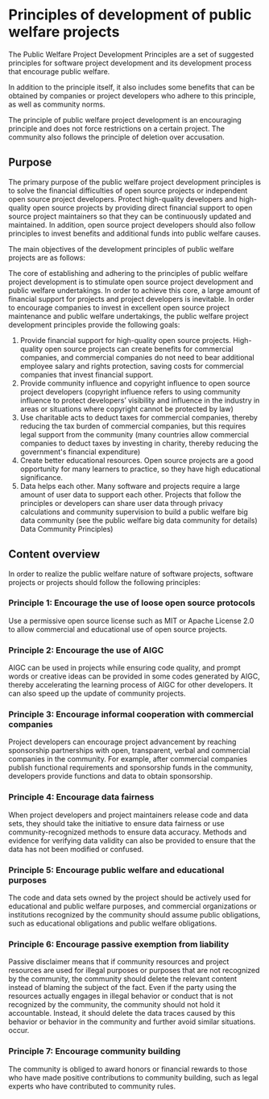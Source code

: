# Principles of development of public welfare projects

The Public Welfare Project Development Principles are a set of suggested principles for software project development and its development process that encourage public welfare.

In addition to the principle itself, it also includes some benefits that can be obtained by companies or project developers who adhere to this principle, as well as community norms.

The principle of public welfare project development is an encouraging principle and does not force restrictions on a certain project. The community also follows the principle of deletion over accusation.

## Purpose

The primary purpose of the public welfare project development principles is to solve the financial difficulties of open source projects or independent open source project developers.
Protect high-quality developers and high-quality open source projects by providing direct financial support to open source project maintainers so that they can be continuously updated and maintained.
In addition, open source project developers should also follow principles to invest benefits and additional funds into public welfare causes.

The main objectives of the development principles of public welfare projects are as follows:

The core of establishing and adhering to the principles of public welfare project development is to stimulate open source project development and public welfare undertakings.
In order to achieve this core, a large amount of financial support for projects and project developers is inevitable. In order to encourage companies to invest in excellent open source project maintenance and public welfare undertakings, the public welfare project development principles provide the following goals:

1. Provide financial support for high-quality open source projects. High-quality open source projects can create benefits for commercial companies, and commercial companies do not need to bear additional employee salary and rights protection, saving costs for commercial companies that invest financial support.
2. Provide community influence and copyright influence to open source project developers (copyright influence refers to using community influence to protect developers’ visibility and influence in the industry in areas or situations where copyright cannot be protected by law)
3. Use charitable acts to deduct taxes for commercial companies, thereby reducing the tax burden of commercial companies, but this requires legal support from the community (many countries allow commercial companies to deduct taxes by investing in charity, thereby reducing the government's financial expenditure)
4. Create better educational resources. Open source projects are a good opportunity for many learners to practice, so they have high educational significance.
5. Data helps each other. Many software and projects require a large amount of user data to support each other. Projects that follow the principles or developers can share user data through privacy calculations and community supervision to build a public welfare big data community (see the public welfare big data community for details) Data Community Principles)

## Content overview

In order to realize the public welfare nature of software projects, software projects or projects should follow the following principles:

### Principle 1: Encourage the use of loose open source protocols
Use a permissive open source license such as MIT or Apache License 2.0 to allow commercial and educational use of open source projects.

### Principle 2: Encourage the use of AIGC
AIGC can be used in projects while ensuring code quality, and prompt words or creative ideas can be provided in some codes generated by AIGC, thereby accelerating the learning process of AIGC for other developers. It can also speed up the update of community projects.

### Principle 3: Encourage informal cooperation with commercial companies
Project developers can encourage project advancement by reaching sponsorship partnerships with open, transparent, verbal and commercial companies in the community. For example, after commercial companies publish functional requirements and sponsorship funds in the community, developers provide functions and data to obtain sponsorship.

### Principle 4: Encourage data fairness
When project developers and project maintainers release code and data sets, they should take the initiative to ensure data fairness or use community-recognized methods to ensure data accuracy. Methods and evidence for verifying data validity can also be provided to ensure that the data has not been modified or confused.

### Principle 5: Encourage public welfare and educational purposes
The code and data sets owned by the project should be actively used for educational and public welfare purposes, and commercial organizations or institutions recognized by the community should assume public obligations, such as educational obligations and public welfare obligations.

### Principle 6: Encourage passive exemption from liability
Passive disclaimer means that if community resources and project resources are used for illegal purposes or purposes that are not recognized by the community, the community should delete the relevant content instead of blaming the subject of the fact. Even if the party using the resources actually engages in illegal behavior or conduct that is not recognized by the community, the community should not hold it accountable. Instead, it should delete the data traces caused by this behavior or behavior in the community and further avoid similar situations. occur.

### Principle 7: Encourage community building
The community is obliged to award honors or financial rewards to those who have made positive contributions to community building, such as legal experts who have contributed to community rules.